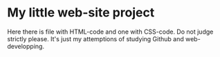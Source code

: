 # My little web-site project

Here there is file with HTML-code and one with CSS-code.
Do not judge strictly please. It's just my attemptions of studying Github and web-developping.  